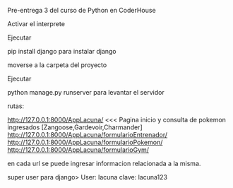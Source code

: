 Pre-entrega 3 del curso de Python en CoderHouse

Activar el interprete

Ejecutar

pip install django para instalar django

moverse a la carpeta del proyecto

Ejecutar

python manage.py runserver para levantar el servidor

rutas:

http://127.0.0.1:8000/AppLacuna/       <<<  Pagina inicio y consulta de pokemon ingresados [Zangoose,Gardevoir,Charmander]
http://127.0.0.1:8000/AppLacuna/formularioEntrenador/
http://127.0.0.1:8000/AppLacuna/formularioPokemon/
http://127.0.0.1:8000/AppLacuna/formularioGym/

en cada url se puede ingresar informacion relacionada a la misma.

super user para django> User: lacuna clave: lacuna123
